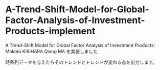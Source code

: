 # A-Trend-Shift-Model-for-Global-Factor-Analysis-of-Investment-Products-implement

A Trend-Shift Model for Global Factor Analysis of Investment Products: Makoto KIRIHARA Qiang MA
を実装しました

時系列データを与えたらそのトレンドとトレンドが変わる点を出力します。
